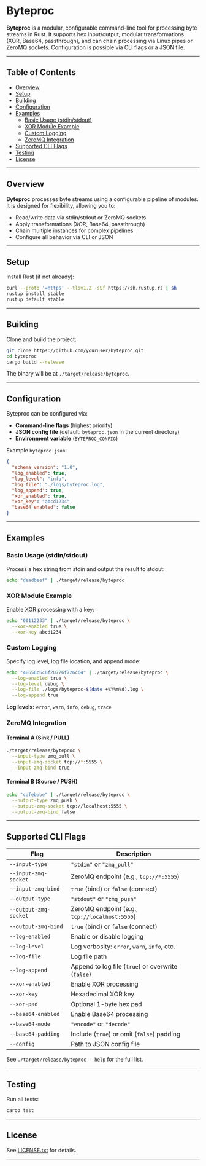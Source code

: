 # Byteproc

**Byteproc** is a modular, configurable command-line tool for processing byte streams in Rust. It supports hex input/output, modular transformations (XOR, Base64, passthrough), and can chain processing via Linux pipes or ZeroMQ sockets. Configuration is possible via CLI flags or a JSON file.

---

## Table of Contents

- [Overview](#overview)
- [Setup](#setup)
- [Building](#building)
- [Configuration](#configuration)
- [Examples](#examples)
  - [Basic Usage (stdin/stdout)](#basic-usage-stdinstdout)
  - [XOR Module Example](#xor-module-example)
  - [Custom Logging](#custom-logging)
  - [ZeroMQ Integration](#zeromq-integration)
- [Supported CLI Flags](#supported-cli-flags)
- [Testing](#testing)
- [License](#license)

---

## Overview

**Byteproc** processes byte streams using a configurable pipeline of modules. It is designed for flexibility, allowing you to:
- Read/write data via stdin/stdout or ZeroMQ sockets
- Apply transformations (XOR, Base64, passthrough)
- Chain multiple instances for complex pipelines
- Configure all behavior via CLI or JSON

---

## Setup

Install Rust (if not already):

```bash
curl --proto '=https' --tlsv1.2 -sSf https://sh.rustup.rs | sh
rustup install stable
rustup default stable
```

---

## Building

Clone and build the project:

```bash
git clone https://github.com/youruser/byteproc.git
cd byteproc
cargo build --release
```

The binary will be at `./target/release/byteproc`.

---

## Configuration

Byteproc can be configured via:
- **Command-line flags** (highest priority)
- **JSON config file** (default: `byteproc.json` in the current directory)
- **Environment variable** (`BYTEPROC_CONFIG`)

Example `byteproc.json`:

```json
{
  "schema_version": "1.0",
  "log_enabled": true,
  "log_level": "info",
  "log_file": "./logs/byteproc.log",
  "log_append": true,
  "xor_enabled": true,
  "xor_key": "abcd1234",
  "base64_enabled": false
}
```

---

## Examples

### Basic Usage (stdin/stdout)

Process a hex string from stdin and output the result to stdout:

```bash
echo "deadbeef" | ./target/release/byteproc
```

### XOR Module Example

Enable XOR processing with a key:

```bash
echo "00112233" | ./target/release/byteproc \
  --xor-enabled true \
  --xor-key abcd1234
```

### Custom Logging

Specify log level, log file location, and append mode:

```bash
echo "48656c6c6f20776f726c64" | ./target/release/byteproc \
  --log-enabled true \
  --log-level debug \
  --log-file ./logs/byteproc-$(date +%Y%m%d).log \
  --log-append true
```

**Log levels:** `error`, `warn`, `info`, `debug`, `trace`

### ZeroMQ Integration

#### Terminal A (Sink / PULL)

```bash
./target/release/byteproc \
  --input-type zmq_pull \
  --input-zmq-socket tcp://*:5555 \
  --input-zmq-bind true
```

#### Terminal B (Source / PUSH)

```bash
echo "cafebabe" | ./target/release/byteproc \
  --output-type zmq_push \
  --output-zmq-socket tcp://localhost:5555 \
  --output-zmq-bind false
```

---

## Supported CLI Flags

| Flag                   | Description                                      |
|------------------------|--------------------------------------------------|
| `--input-type`         | `"stdin"` or `"zmq_pull"`                        |
| `--input-zmq-socket`   | ZeroMQ endpoint (e.g., `tcp://*:5555`)           |
| `--input-zmq-bind`     | `true` (bind) or `false` (connect)               |
| `--output-type`        | `"stdout"` or `"zmq_push"`                       |
| `--output-zmq-socket`  | ZeroMQ endpoint (e.g., `tcp://localhost:5555`)   |
| `--output-zmq-bind`    | `true` (bind) or `false` (connect)               |
| `--log-enabled`        | Enable or disable logging                        |
| `--log-level`          | Log verbosity: `error`, `warn`, `info`, etc.     |
| `--log-file`           | Log file path                                    |
| `--log-append`         | Append to log file (`true`) or overwrite (`false`)|
| `--xor-enabled`        | Enable XOR processing                            |
| `--xor-key`            | Hexadecimal XOR key                              |
| `--xor-pad`            | Optional 1-byte hex pad                          |
| `--base64-enabled`     | Enable Base64 processing                         |
| `--base64-mode`        | `"encode"` or `"decode"`                         |
| `--base64-padding`     | Include (`true`) or omit (`false`) padding       |
| `--config`             | Path to JSON config file                         |

See `./target/release/byteproc --help` for the full list.

---

## Testing

Run all tests:

```bash
cargo test
```

---

## License
See [LICENSE.txt](LICENSE.txt) for details.

---
